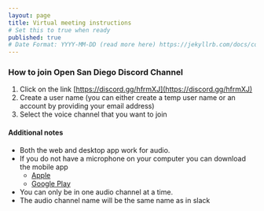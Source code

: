 ```yaml
---
layout: page
title: Virtual meeting instructions
# Set this to true when ready
published: true
# Date Format: YYYY-MM-DD (read more here) https://jekyllrb.com/docs/collections/#documents
---
```


### How to join Open San Diego Discord Channel

1. Click on the link [https://discord.gg/hfrmXJ](https://discord.gg/hfrmXJ)
2. Create a user name (you can either create a temp user name or an account by providing your email address)
3. Select the voice channel that you want to join

#### Additional notes

- Both the web and desktop app work for audio.
- If you do not have a microphone on your computer you can download the mobile app
  * [Apple](https://apps.apple.com/us/app/discord/id985746746)
  * [Google Play](https://play.google.com/store/apps/details?id=com.discord&hl=en_US)
- You can only be in one audio channel at a time.
- The audio channel name will be the same name as in slack
